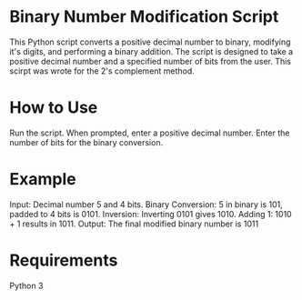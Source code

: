 # Binary Number Modification Script

This Python script converts a positive decimal number to binary, modifying it's digits, and performing a binary addition. The script is designed to take a positive decimal number and a specified number of bits from the user. 
This scirpt was wrote for the 2's complement method.
# How to Use
Run the script.
When prompted, enter a positive decimal number.
Enter the number of bits for the binary conversion.
# Example
Input: Decimal number 5 and 4 bits.
Binary Conversion: 5 in binary is 101, padded to 4 bits is 0101.
Inversion: Inverting 0101 gives 1010.
Adding 1: 1010 + 1 results in 1011.
Output: The final modified binary number is 1011
# Requirements
Python 3
